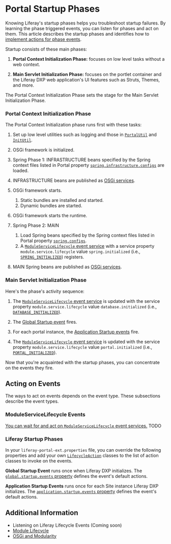 # Portal Startup Phases

Knowing Liferay's startup phases helps you troubleshoot startup failures. By learning the phase triggered events, you can listen for phases and act on them. This article describes the startup phases and identifies how to [implement actions for phase events](#acting-on-events).

Startup consists of these main phases:

1. **Portal Context Initialization Phase:** focuses on low level tasks without a web context.

1. **Main Servlet Initialization Phase:** focuses on the portlet container and the Liferay DXP web application's UI features such as Struts, Themes, and more.

The Portal Context Initialization Phase sets the stage for the Main Servlet Initialization Phase.

### Portal Context Initialization Phase

The Portal Context Initialization phase runs first with these tasks:

1. Set up low level utilities such as logging and those in [`PortalUtil`](https://learn.liferay.com/reference/latest/en/dxp/javadocs/portal-impl/com/liferay/portal/util/InitUtil.html) and [`InitUtil`](https://learn.liferay.com/reference/latest/en/dxp/javadocs/portal-impl/com/liferay/portal/util/InitUtil.html).

1. OSGi framework is initialized.

1. Spring Phase 1: INFRASTRUCTURE beans specified by the Spring context files listed in Portal property [`spring.infrastructure.configs`](https://learn.liferay.com/reference/latest/en/dxp/propertiesdoc/portal.properties.html#Spring) are loaded. 


1. INFRASTRUCTURE beans are published as [OSGi services](/docs/7-2/frameworks/-/knowledge_base/f/declarative-services).<!-- Is this the right article?  [OSGi services](./using-an-osgi-service.md) -->
   
1. OSGi framework starts.

    1. Static bundles are installed and started.
    1. Dynamic bundles are started.

1. OSGi framework starts the runtime.

1. Spring Phase 2: MAIN

    1. Load Spring beans specified by the Spring context files listed in Portal property [`spring.configs`](https://learn.liferay.com/reference/latest/en/dxp/propertiesdoc/portal.properties.html#Spring).
    1. A [`ModuleServiceLifecycle` event service](#moduleservicelifecycle-events) with a service property `module.service.lifecycle` value `spring.initialized` (i.e., [`SPRING_INITIALIZED`](https://learn.liferay.com/reference/latest/en/dxp/javadocs/portal-kernel/constant-values.html#com.liferay.portal.kernel.module.framework.ModuleServiceLifecycle.SPRING_INITIALIZED)) registers.

1. MAIN Spring beans are published as [OSGi services](/docs/7-2/frameworks/-/knowledge_base/f/declarative-services). <!-- Is this the right article?  [OSGi services](./using-an-osgi-service.md). -->

### Main Servlet Initialization Phase

Here's the phase's activity sequence:

1. The [`ModuleServiceLifecycle` event service](#moduleservicelifecycle-events) is updated with the service property `module.service.lifecycle` value  `database.initialized` (i.e., [`DATABASE_INITIALIZED`](https://learn.liferay.com/reference/latest/en/dxp/javadocs/portal-kernel/constant-values.html#com.liferay.portal.kernel.module.framework.ModuleServiceLifecycle.DATABASE_INITIALIZED)).

1. The [Global Startup event](#portal-startup-events) fires.

1. For each portal instance, the [Application Startup events](#portal-startup-events) fire.

1. The [`ModuleServiceLifecycle` event service](#moduleservicelifecycle-events) is updated with the service property `module.service.lifecycle` value `portal.initialized` (i.e., [`PORTAL_INITIALIZED`](https://learn.liferay.com/reference/latest/en/dxp/javadocs/portal-kernel/constant-values.html#com.liferay.portal.kernel.module.framework.ModuleServiceLifecycle.PORTAL_INITIALIZED)).

Now that you're acquainted with the startup phases, you can concentrate on the events they fire.

## Acting on Events

The ways to act on events depends on the event type. These subsections describe the event types.

### ModuleServiceLifecycle Events

[You can wait for and act on `ModuleServiceLifecycle` event services.](/docs/7-2/customization/-/knowledge_base/c/waiting-on-lifecycle-events) TODO

### Liferay Startup Phases

In your `liferay-portal-ext.properties` file, you can override the following  properties and add your own [`LifecycleAction`](https://learn.liferay.com/reference/latest/en/dxp/javadocs/portal-kernel/com/liferay/portal/kernel/events/LifecycleEvent.html) classes to the list of action classes to invoke on the events.

**Global Startup Event** runs once when Liferay DXP initializes. The [`global.startup.events` property](hhttps://learn.liferay.com/reference/latest/en/dxp/propertiesdoc/portal.properties.html#Startup%20Events) defines the event's default actions.

**Application Startup Events** runs once for each Site instance Liferay DXP initializes. The [`application.startup.events` property](https://learn.liferay.com/reference/latest/en/dxp/propertiesdoc/portal.properties.html#Startup%20Events) defines the event's default actions.

## Additional Information

* Listening on Liferay Lifecycle Events (Coming soon)
* [Module Lifecycle](./module-lifecycle.md)
* [OSGi and Modularity](./osgi-and-modularity.md)